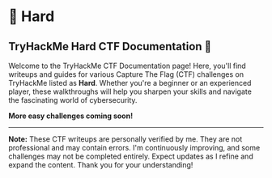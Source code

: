 # 🤯 Hard

## TryHackMe Hard CTF Documentation 🚩

Welcome to the TryHackMe CTF Documentation page! Here, you'll find writeups and guides for various Capture The Flag (CTF) challenges on TryHackMe listed as **Hard**. Whether you're a beginner or an experienced player, these walkthroughs will help you sharpen your skills and navigate the fascinating world of cybersecurity.

**More easy challenges coming soon!**

***

**Note:** These CTF writeups are personally verified by me. They are not professional and may contain errors. I'm continuously improving, and some challenges may not be completed entirely. Expect updates as I refine and expand the content. Thank you for your understanding!
